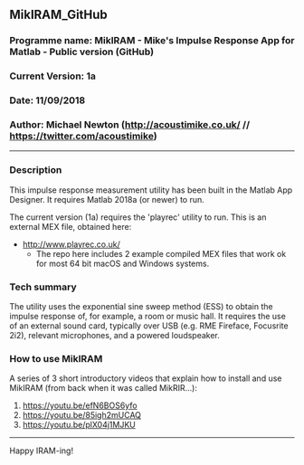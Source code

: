 ## MikIRAM_GitHub
### Programme name: MikIRAM - Mike's Impulse Response App for Matlab - Public version (GitHub) 

### Current Version: 1a

### Date: 11/09/2018

### Author: Michael Newton (http://acoustimike.co.uk/ // https://twitter.com/acoustimike)

---

### Description
This impulse response measurement utility has been built in the Matlab App Designer. It requires
Matlab 2018a (or newer) to run.

The current version (1a) requires the 'playrec' utility to run. This is an external MEX file,
obtained here:

* http://www.playrec.co.uk/ 
	* The repo here includes 2 example compiled MEX files that work ok for most 64 bit macOS and Windows systems.

### Tech summary
The utility uses the exponential sine sweep method (ESS) to obtain the impulse response of, for
example, a room or music hall. It requires the use of an external sound card, typically over USB
(e.g. RME Fireface, Focusrite 2i2), relevant microphones, and a powered loudspeaker.

### How to use MikIRAM
A series of 3 short introductory videos that explain how to install and use MikIRAM (from back when
it was called MikRIR...):

1. https://youtu.be/efN6BOS6yfo 
2. https://youtu.be/85igh2mUCAQ 
3. https://youtu.be/plX04j1MJKU

---

 Happy IRAM-ing!  